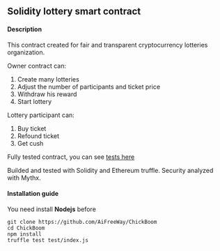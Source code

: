 ## Solidity lottery smart contract
#### Description
This contract created for fair and transparent cryptocurrency lotteries organization.

Owner contract can:
1. Create many lotteries
2. Adjust the number of participants and ticket price
3. Withdraw his reward
4. Start lottery

Lottery participant can:
1. Buy ticket
2. Refound ticket
3. Get cush

Fully tested contract, you can see
[tests here](https://github.com/AiFreeWay/ChickBoom/blob/master/test/index.js)

Builded and tested with Solidity and Ethereum truffle.
Security analyzed with Mythx.

#### Installation guide
You need install <b>Nodejs</b> before
```
git clone https://github.com/AiFreeWay/ChickBoom
cd ChickBoom
npm install
truffle test test/index.js
